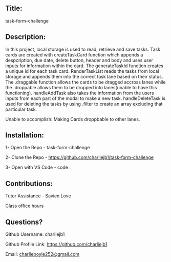 ## Title: 
 
task-form-challenge 
  
 ## Description: 

In this project, local storage is used to read, retrieve and save tasks. Task cards are created with createTaskCard function which appends a despcription, due date, delete button, header and body and uses user inputs for information within the card. The generateTaskId function creates a unique id for each task card. RenderTaskList reads the tasks from local storage and appends them into the correct task lane based on their status.
The .draggable function allows the cards to be dragged accross lanes while the .droppable allows them to be dropped into lanes(unable to have this functioning). handleAddTask also takes the information from the users inputs from each part of the modal to make a new task. handleDeleteTask is used for deleting the tasks by using .filter to create an array excluding that particular task.


Unable to accomplish:
Making Cards droppbable to other lanes. 

 ## Installation: 

 1- Open the Repo - task-form-challenge
 
 2- Clone the Repo - https://github.com/charliejb1/task-form-challenge

 3- Open with VS Code - code .

 ## Contributions: 

 Tutor Assistance - Savien Love

 
 Class office hours 

 ## Questions?

  Github Username: charliejb1
  
  Github Profile Link: https://github.com/charliejb1
  
  Email: charlieboyle252@gmail.com
  